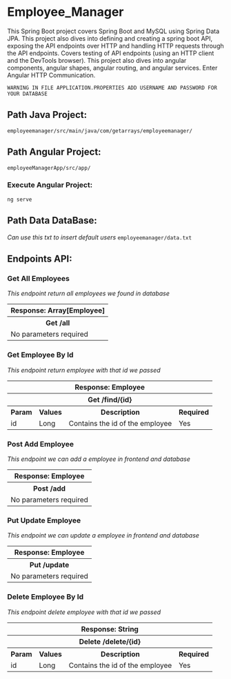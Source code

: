 # Employee_Manager
This Spring Boot project covers Spring Boot and MySQL using Spring Data JPA. This project also dives into defining and creating a spring boot API, exposing the API endpoints over HTTP and handling HTTP requests through the API endpoints. Covers testing of API endpoints (using an HTTP client and the DevTools browser).  This project also dives into angular components, angular shapes, angular routing, and angular services. Enter Angular HTTP Communication.

```
WARNING IN FILE APPLICATION.PROPERTIES ADD USERNAME AND PASSWORD FOR YOUR DATABASE
```

## Path Java Project:
`employeemanager/src/main/java/com/getarrays/employeemanager/`

## Path Angular Project:
`employeeManagerApp/src/app/`

### Execute Angular Project:
```
ng serve
```

## Path Data DataBase:
_Can use this txt to insert default users_
`employeemanager/data.txt`

## Endpoints API:
### Get All Employees
_This endpoint return all employees we found in database_
<table>
  <tr>
    <th>Response: Array[Employee]</th>
  </tr>
  <tr>
    <th>Get /all </th>
  </tr>
  <tr>
    <td>No parameters required</td>
  </tr>
</table>

### Get Employee By Id
_This endpoint return employee with that id we passed_
<table>
  <tr>
    <th colspan="4" >Response: Employee</th>
  </tr>
  <tr>
    <th colspan="4" >Get /find/{id} </th>
  </tr>
    <tr>
    <th>Param</th>
    <th>Values</th>
    <th>Description</th>
    <th>Required</th>
  </tr>
  <tr>
    <td>id</td>
    <td>Long</td>
    <td>Contains the id of the employee</td>
    <td>Yes</td>
  </tr>
</table>

### Post Add Employee
_This endpoint we can add a employee in frontend and database_
<table>
  <tr>
    <th>Response: Employee</th>
  </tr>
  <tr>
    <th>Post /add </th>
  </tr>
  <tr>
    <td>No parameters required</td>
  </tr>
</table>

### Put Update Employee
_This endpoint we can update a employee in frontend and database_
<table>
  <tr>
    <th>Response: Employee</th>
  </tr>
  <tr>
    <th>Put /update </th>
  </tr>
  <tr>
    <td>No parameters required</td>
  </tr>
</table>

### Delete Employee By Id
_This endpoint delete employee with that id we passed_
<table>
  <tr>
    <th colspan="4" >Response: String</th>
  </tr>
  <tr>
    <th colspan="4" >Delete /delete/{id} </th>
  </tr>
    <tr>
    <th>Param</th>
    <th>Values</th>
    <th>Description</th>
    <th>Required</th>
  </tr>
  <tr>
    <td>id</td>
    <td>Long</td>
    <td>Contains the id of the employee</td>
    <td>Yes</td>
  </tr>
</table>



